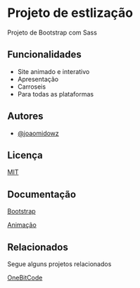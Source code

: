 # Projeto de estlização

Projeto de Bootstrap com Sass

## Funcionalidades

- Site animado e interativo
- Apresentação
- Carroseis
- Para todas as plataformas



## Autores

- [@joaomidowz](https://github.com/joaomidowz)


## Licença

[MIT](https://choosealicense.com/licenses/mit/)


## Documentação

[Bootstrap](https://getbootstrap.com)

[Animação](https://michalsnik.github.io/aos/?_gl=1*1ihnyqx*_ga*Mzc1MDY1NTMxLjE2NzUyOTE5MTA.*_ga_37GXT4VGQK*MTY5ODMxNjkxMi4yOTkuMS4xNjk4MzE5MTE4LjAuMC4w)

## Relacionados

Segue alguns projetos relacionados

[OneBitCode](https://www.onebitcode.com/?utm_campaign=OBC-C+|+E0-UNC+|+CAR+|+SCH+|+T1S-BRD+|+CPA+|+BR+|+2022-11-10+|+FULL+STACK+|+Branding&utm_content=onebitcode&utm_term=00+|+SCH+|+Keywords+|++Branding&&utm_medium=paid-traffic&utm_source=g&ltk_gcm=20126792132&ltk_gag=155881055264&ltk_gac=665307142693&ltk_gne=g&gad=1&gclid=CjwKCAjwnOipBhBQEiwACyGLuowpSxjO8DDhfmjlIUXWDJbtmYHNMHgl1smyMu8BglEQdiK68BvgohoCtW8QAvD_BwE)

